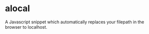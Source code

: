 # alocal
A Javascript snippet which automatically replaces your filepath in the browser to localhost.
